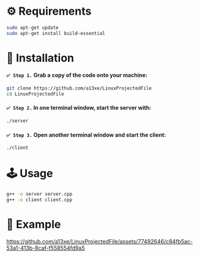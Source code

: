 # :gear: Requirements

```bash
sudo apt-get update
sudo apt-get install build-essential
```

# :hammer: Installation

#### `✅ Step 1.` Grab a copy of the code onto your machine:

```bash
git clone https://github.com/a13xe/LinuxProjectedFile
cd LinuxProjectedFile
```

#### `✅ Step 2.` In one terminal window, start the server with:

```bash
./server
```

#### `✅ Step 3.` Open another terminal window and start the client:

```bash
./client
```

# :joystick: Usage

```bash
g++ -o server server.cpp
g++ -o client client.cpp
```

# :camera_flash: Example

https://github.com/a13xe/LinuxProjectedFile/assets/77492646/c84fb5ac-53a1-413b-8caf-f558554fd9a5
